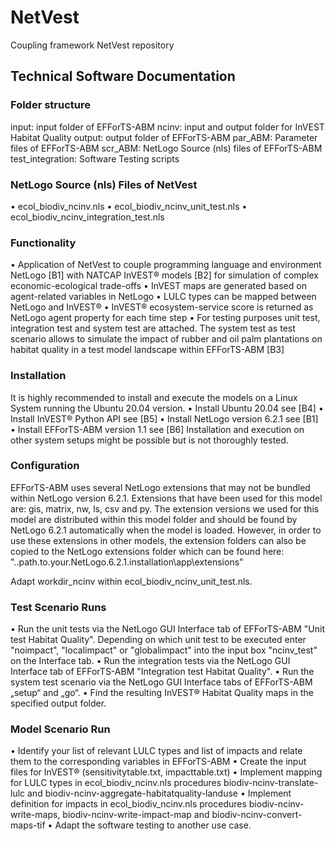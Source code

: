 # NetVest
Coupling framework NetVest repository
## Technical Software Documentation
### Folder structure
input: input folder of EFForTS-ABM
ncinv: input and output folder for InVEST Habitat Quality
output: output folder of EFForTS-ABM
par_ABM: Parameter files of EFForTS-ABM
scr_ABM: NetLogo Source (nls) files of EFForTS-ABM
test_integration: Software Testing scripts

### NetLogo Source (nls) Files of NetVest
•	ecol_biodiv_ncinv.nls
•	ecol_biodiv_ncinv_unit_test.nls
•	ecol_biodiv_ncinv_integration_test.nls


### Functionality
•	Application of NetVest to couple programming language and environment NetLogo [B1] with NATCAP InVEST® models [B2] for simulation of complex economic-ecological trade-offs
•	InVEST maps are generated based on agent-related variables in NetLogo 
•	LULC types can be mapped between NetLogo and InVEST®
•	InVEST® ecosystem-service score is returned as NetLogo agent property for each time step
•	For testing purposes unit test, integration test and system test are attached. The system test as test scenario allows to simulate the impact of rubber and oil palm plantations on habitat quality in a test model landscape within EFForTS-ABM [B3]
### Installation 
It is highly recommended to install and execute the models on a Linux System running the Ubuntu 20.04 version. 
•	Install Ubuntu 20.04 see [B4]
•	Install InVEST® Python API see [B5]
•	Install NetLogo version 6.2.1 see [B1]
•	Install EFForTS-ABM version 1.1 see [B6]
Installation and execution on other system setups might be possible but is not thoroughly tested.
### Configuration
EFForTS-ABM uses several NetLogo extensions that may not be bundled within NetLogo version 6.2.1.
Extensions that have been used for this model are: gis, matrix, nw, ls, csv and py.
The extension versions we used for this model are distributed within this model folder and should be found by NetLogo 6.2.1 automatically when the model is loaded.
However, in order to use these extensions in other models, the extension folders can also be copied to the NetLogo extensions folder which can be found here:
"..path.to.your.NetLogo.6.2.1.installation\app\extensions"

Adapt workdir_ncinv within ecol_biodiv_ncinv_unit_test.nls.  
### Test Scenario Runs
•	Run the unit tests via the NetLogo GUI Interface tab of EFForTS-ABM "Unit test Habitat Quality". Depending on which unit test to be executed enter "noimpact", "localimpact" or "globalimpact" into the input box "ncinv_test" on the Interface tab.
•	Run the integration tests via the NetLogo GUI Interface tab of EFForTS-ABM "Integration test Habitat Quality".
•	Run the system test scenario via the NetLogo GUI Interface tabs of EFForTS-ABM „setup“ and „go“. 
•	Find the resulting InVEST® Habitat Quality maps in the specified output folder.
### Model Scenario Run
•	Identify your list of relevant LULC types and list of impacts and relate them to the corresponding variables in EFForTS-ABM
•	Create the input files for InVEST® (sensitivitytable.txt, impacttable.txt) 
•	Implement mapping for LULC types in ecol_biodiv_ncinv.nls procedures biodiv-ncinv-translate-lulc and biodiv-ncinv-aggregate-habitatquality-landuse
•	Implement definition for impacts in ecol_biodiv_ncinv.nls procedures biodiv-ncinv-write-maps, biodiv-ncinv-write-impact-map and biodiv-ncinv-convert-maps-tif
•	Adapt the software testing to another use case.
